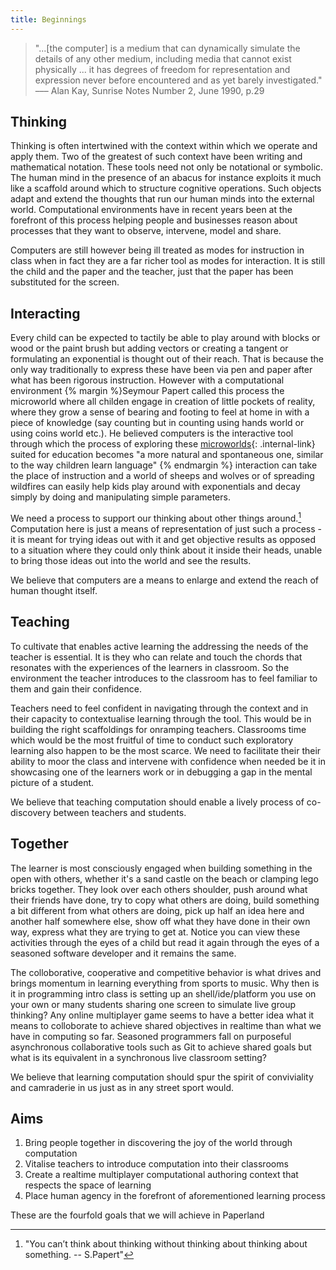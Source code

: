 ```yaml
---
title: Beginnings
---
```

> "...[the computer] is a medium that can dynamically simulate the details of any other medium, including media that cannot exist physically ... it has degrees of freedom for representation and expression never before encountered and as yet barely investigated." <br>
––– Alan Kay, Sunrise Notes Number 2, June 1990, p.29

## Thinking

Thinking is often intertwined with the context within which we operate and apply them. Two of the greatest of such context have been writing and mathematical notation. These tools need not only be notational or symbolic. The human mind in the presence of an abacus for instance exploits it much like a scaffold around which to structure cognitive operations. Such objects adapt and extend the thoughts that run our human minds into the external world. Computational environments have in recent years been at the forefront of this process helping people and businesses reason about processes that they want to observe, intervene, model and share.

Computers are still however being ill treated as modes for instruction in class when in fact they are a far richer tool as modes for interaction. It is still the child and the paper and the teacher, just that the paper has been substituted for the screen. 

## Interacting

Every child can be expected to tactily be able to play around with blocks or wood or the paint brush but adding vectors or creating a tangent or formulating an exponential is thought out of their reach. That is because the only way traditionally to express these have been via pen and paper after what has been rigorous instruction. However with a computational environment {% margin %}Seymour Papert called this process the microworld where all childen engage in creation of little pockets of reality, where they grow a sense of bearing and footing to feel at home in with a piece of knowledge (say counting but in counting using hands world or using coins world etc.). He believed computers is the interactive tool through which the process of exploring these [microworlds](/assets/lib/microworlds.pdf){: .internal-link} suited for education becomes "a more natural and spontaneous one, similar to the way children learn language" {% endmargin %} interaction can take the place of instruction and a world of sheeps and wolves or of spreading wildfires can easily help kids play around with exponentials and decay simply by doing and manipulating simple parameters.

We need a process to support our thinking about other things around.[^1] Computation here is just a means of representation of just such a process - it is meant for trying  ideas out with it and get objective results as opposed to a situation where they could only think about it inside their heads, unable to bring those ideas out into the world and see the results. 

We believe that computers are a means to enlarge and extend the reach of human thought itself.



## Teaching


To cultivate that enables active learning the addressing the needs of the teacher is essential. It is they who can relate and touch the chords that resonates with the experiences of the learners in classroom. So the environment the teacher introduces to the classroom has to feel familiar to them and gain their confidence.

 Teachers need to feel confident in navigating through the context and in their capacity to contextualise learning through the tool. This would be in building the right scaffoldings for onramping teachers. Classrooms time which would be the most fruitful of time to conduct such exploratory learning also happen to be the most scarce. We need to facilitate their their ability to moor the class and intervene with confidence when needed be it in showcasing one of the learners work or in debugging a gap in the mental picture of a student.
 
We believe that teaching computation should enable a lively process of co-discovery between teachers and students. 
 


## Together
  

The learner is most consciously engaged when building something in the open with others, whether it's a sand castle on the beach or clamping lego bricks together. They look over each others shoulder, push around what their friends have done, try to copy what others are doing, build something a bit different from what others are doing, pick up half an idea here and another half somewhere else, show off what they have done in their own way, express what they are trying to get at. Notice you can view these activities through the eyes of a child but read it again through the eyes of a seasoned software developer and it remains the same. 

The colloborative, cooperative and competitive behavior is what drives and brings momentum in learning everything from sports to music. Why then is it in programming intro class is setting up an shell/ide/platform you use on your own or many students sharing one screen to simulate live group thinking? Any online multiplayer game seems to have a better idea what it means to colloborate to achieve shared objectives in realtime than what we have in computing so far. Seasoned programmers fall on purposeful asynchronous collaborative tools such as Git to achieve shared goals but what is its equivalent in a synchronous live classroom setting? 

We believe that learning computation should spur the spirit of conviviality and camraderie in us just as in any street sport would.



## Aims

1. Bring people together in discovering the joy of the world through computation
2. Vitalise teachers to introduce computation into their classrooms
3. Create a realtime multiplayer computational authoring context that respects the space of learning
4. Place human agency in the forefront of aforementioned learning process

These are the fourfold goals that we will achieve in Paperland




[^1]: "You can’t think about thinking without thinking about thinking about something. -- S.Papert" 
